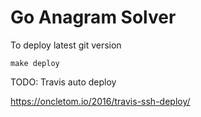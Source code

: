 # Go Anagram Solver

To deploy latest git version
```
make deploy
```

TODO:
Travis auto deploy

https://oncletom.io/2016/travis-ssh-deploy/